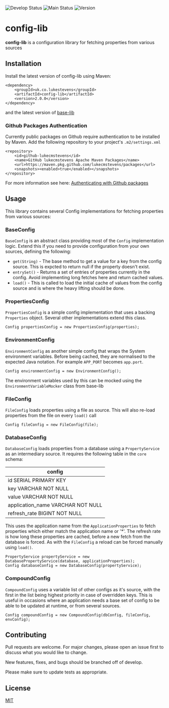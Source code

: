 ![Develop Status][workflow-badge-develop]
![Main Status][workflow-badge-main]
![Version][version-badge] 

# config-lib
**config-lib** is a configuration library for fetching properties from various sources

## Installation

Install the latest version of config-lib using Maven:

```	
<dependency>
	<groupId>uk.co.lukestevens</groupId>
	<artifactId>config-lib</artifactId>
	<version>2.0.0</version>
</dependency>
```

and the latest version of [base-lib][base-lib-repo]

### Github Packages Authentication
Currently public packages on Github require authentication to be installed by Maven. Add the following repository to your project's `.m2/settings.xml`

```
<repository>
	<id>github-lukecmstevens</id>
	<name>GitHub lukecmstevens Apache Maven Packages</name>
	<url>https://maven.pkg.github.com/lukecmstevens/packages</url>
	<snapshots><enabled>true</enabled></snapshots>
</repository>
```

For more information see here: [Authenticating with Github packages][gh-package-auth]

## Usage
This library contains several Config implementations for fetching properties from various sources:

### BaseConfig
`BaseConfig` is an abstract class providing most of the `Config` implementation logic. Extend this if you need to provide configuration from your own sources, defining the following:
 - `get(String)` - The base method to get a value for a key from the config source. This is expcted to return null if the property doesn't exist.
 - `entrySet()` - Returns a set of entries of properties currently in the config. Avoid implementing long fetches here and return cached values.
 - `load()` - This is called to load the initial cache of values from the config source and is where the heavy lifting should be done.

### PropertiesConfig
`PropertiesConfig` is a simple config implementation that uses a backing `Properties` object. Several other implementations extend this class.

```
Config propertiesConfig = new PropertiesConfig(properties);
```

### EnvironmentConfig
`EnvironmentConfig` as another simple config that wraps the System environment variables. Before being cached, they are normalised to the expected Java notation.
For example `APP_PORT` becomes `app.port`.

```
Config environmentConfig = new EnvironmentConfig();
```

The environment variables used by this can be mocked using the `EnvironmentVariableMocker` class from base-lib

### FileConfig
`FileConfig` loads properties using a file as source. This will also re-load properties from the file on every `load()` call

```
Config fileConfig = new FileConfig(file);
```

### DatabaseConfig
`DatabaseConfig` loads properties from a database using a `PropertyService` as an intermediary source. It requires the following table in the `core` schema:

| config |
| ------ |
| id SERIAL PRIMARY KEY |
| key VARCHAR NOT NULL |
| value VARCHAR NOT NULL |
| application_name VARCHAR NOT NULL |
| refresh_rate BIGINT NOT NULL |

This uses the application name from the `ApplicationProperties` to fetch properties which either match the application name or '*'.
The refresh rate is how long these properties are cached, before a new fetch from the database is forced.
As with the `FileConfig` a reload can be forced manually using `load()`.

```
PropertyService propertyService = new DatabasePropertyService(database, applicationProperties);
Config databaseConfig = new DatabaseConfig(propertyService);
```

### CompoundConfig
`CompoundConfig` uses a variable list of other configs as it's source, with the first in the list being highest priority in case of overridden keys.
This is useful in occasions where an application needs a base set of config to be able to be updated at runtime, or from several sources.

```
Config compoundConfig = new CompoundConfig(dbConfig, fileConfig, envConfig);
```

## Contributing
Pull requests are welcome. For major changes, please open an issue first to discuss what you would like to change.

New features, fixes, and bugs should be branched off of develop.

Please make sure to update tests as appropriate.

## License
[MIT][mit-license]

[base-lib-repo]: https://github.com/lukecmstevens/base-lib
[gh-package-auth]: https://docs.github.com/en/free-pro-team@latest/packages/guides/configuring-apache-maven-for-use-with-github-packages#authenticating-to-github-packages
[workflow-badge-develop]: https://img.shields.io/github/workflow/status/lukecmstevens/config-lib/publish/develop?label=develop
[workflow-badge-main]: https://img.shields.io/github/workflow/status/lukecmstevens/config-lib/release/main?label=main
[version-badge]: https://img.shields.io/github/v/release/lukecmstevens/config-lib
[mit-license]: https://choosealicense.com/licenses/mit/